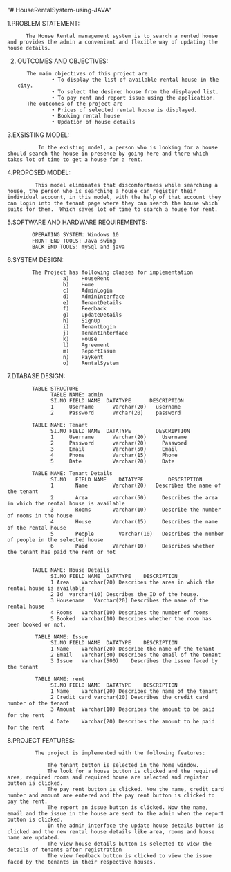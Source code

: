 "# HouseRentalSystem-using-JAVA" 

1.PROBLEM STATEMENT:
          
          The House Rental management system is to search a rented house and provides the admin a convenient and flexible way of updating the house details.
 
2. OUTCOMES AND OBJECTIVES:

          The main objectives of this project are
                  •	To display the list of available rental house in the city.
                  •	To select the desired house from the displayed list.
                  •	To pay rent and report issue using the application.
          The outcomes of the project are
                  •	Prices of selected rental house is displayed.
                  •	Booking rental house
                  •	Updation of house details
 3.EXSISTING MODEL:
 
              In the existing model, a person who is looking for a house should search the house in presence by going here and there which takes lot of time to get a house for a rent.

4.PROPOSED MODEL:
             
             This model eliminates that discomfortness while searching a house, the person who is searching a house can register their individual account, in this model, with the help of that account they can login into the tenant page where they can search the house which suits for them.  Which saves lot of time to search a house for rent.

5.SOFTWARE AND HARDWARE REQUIREMENTS:
            
            OPERATING SYSTEM: Windows 10
            FRONT END TOOLS: Java swing
            BACK END TOOLS: mySql and java

6.SYSTEM DESIGN:
            
            The Project has following classes for implementation
                      a)	HouseRent
                      b)	Home
                      c)	AdminLogin
                      d)	AdminInterface
                      e)	TenantDetails
                      f)	Feedback
                      g)	UpdateDetails
                      h)	SignUp
                      i)	TenantLogin
                      j)	TenantInterface
                      k)	House
                      l)	Agreement
                      m)	ReportIssue
                      n)	PayRent
                      o)	RentalSystem

7.DTABASE DESIGN:
            
            TABLE STRUCTURE
                  TABLE NAME: admin
                  SI.NO	FIELD NAME	DATATYPE	  DESCRIPTION
                  1	    Username	  Varchar(20)	username
                  2   	Password	  Vrchar(20)	password
                  
            TABLE NAME: Tenant
                  SI.NO	FIELD NAME	DATATYPE	    DESCRIPTION
                  1	    Username	  Varchar(20)	  Username
                  2	    Password	  varchar(20)	  Password
                  3	    Email	      Varchar(50)	  Email
                  4	    Phone	      Varchar(15)	  Phone
                  5	    Date	      Varchar(20)	  Date
     
            TABLE NAME: Tenant Details
                  SI.NO	  FIELD NAME	DATATYPE	    DESCRIPTION
                  1	      Name	      Varchar(20)  	Describes the name of the tenant
                  2	      Area	      varchar(50)	  Describes the area in which the rental house is available
                  3	      Rooms	      Varchar(10)	  Describe the number of rooms in the house
                  4	      House	      Varchar(15)	  Describes the name of the rental house
                  5	      People	    Varchar(10)	  Describes the number of people in the selected house
                  6	      Paid	      Varchar(10)	  Describes whether the tenant has paid the rent or not


            TABLE NAME: House Details
                  SI.NO	FIELD NAME	DATATYPE	DESCRIPTION
                  1	Area	Varchar(20)	Describes the area in which the rental house is available
                  2	Id	varchar(10)	Describes the ID of the house.
                  3	Housename	Varchar(20)	Describes the name of the rental house
                  4	Rooms	Varchar(10)	Describes the number of rooms
                  5	Booked	Varchar(10)	Describes whether the room has been booked or not.

             TABLE NAME: Issue
                  SI.NO	FIELD NAME	DATATYPE	DESCRIPTION
                  1	Name	Varchar(20)	Describe the name of the tenant
                  2	Email	varchar(30)	Describes the email of the tenant
                  3	Issue	Varchar(500)	Describes the issue faced by the tenant

             TABLE NAME: rent		
                  SI.NO	FIELD NAME	DATATYPE	DESCRIPTION
                  1	Name	Varchar(20)	Describes the name of the tenant
                  2	Credit card	varchar(20)	Describes the credit card number of the tenant
                  3	Amount	Varchar(10)	Describes the amount to be paid for the rent
                  4	Date	Varchar(20)	Describes the amount to be paid for the rent

 8.PROJECT FEATURES:
 
             The project is implemented with the following features:
             
                 The tenant button is selected in the home window.
                 The look for a house button is clicked and the required area, required rooms and required house are selected and register button is clicked.
                 The pay rent button is clicked. Now the name, credit card number and amount are entered and the pay rent button is clicked to pay the rent.
                 The report an issue button is clicked. Now the name, email and the issue in the house are sent to the admin when the report button is clicked.
                 In the admin interface the update house details button is clicked and the new rental house details like area, rooms and house name are updated.
                 The view house details button is selected to view the details of tenants after registration
                 The view feedback button is clicked to view the issue faced by the tenants in their respective houses.
